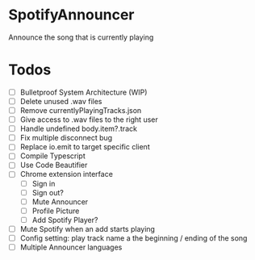 # SpotifyAnnouncer
Announce the song that is currently playing

# Todos

- [ ] Bulletproof System Architecture (WIP) 
- [ ] Delete unused .wav files
- [ ] Remove currentlyPlayingTracks.json
- [ ] Give access to .wav files to the right user
- [ ] Handle undefined body.item?.track
- [ ] Fix multiple disconnect bug
- [ ] Replace io.emit to target specific client
- [ ] Compile Typescript
- [ ] Use Code Beautifier
- [ ] Chrome extension interface
  - [ ] Sign in
  - [ ] Sign out?
  - [ ] Mute Announcer
  - [ ] Profile Picture
  - [ ] Add Spotify Player?
- [ ] Mute Spotify when an add starts playing
- [ ] Config setting: play track name a the beginning / ending of the song
- [ ] Multiple Announcer languages